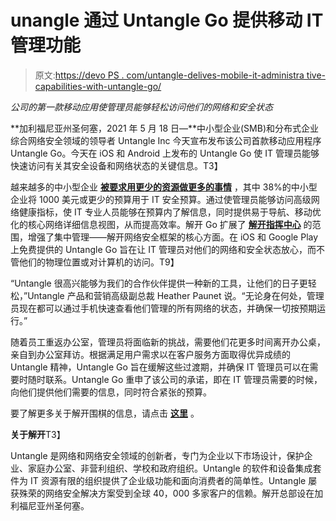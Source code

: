 # unangle 通过 Untangle Go 提供移动 IT 管理功能

> 原文:[https://devo PS . com/untangle-delives-mobile-it-administra tive-capabilities-with-untangle-go/](https://devops.com/untangle-delivers-mobile-it-administrative-capabilities-with-untangle-go/)

*公司的第一款移动应用使管理员能够轻松访问他们的网络和安全状态*

**加利福尼亚州圣何塞，2021 年 5 月 18 日—**中小型企业(SMB)和分布式企业综合网络安全领域的领导者 Untangle Inc 今天宣布发布该公司首款移动应用程序 Untangle Go。今天在 iOS 和 Android 上发布的 Untangle Go 使 IT 管理员能够快速访问有关其安全设备和网络状态的关键信息。T3】

 越来越多的中小型企业 [**被要求用更少的资源做更多的事情**](https://www.untangle.com/press-releases/survey-smbs-increasingly-have-to-do-more-with-less-when-it-comes-to-cybersecurity/) ，其中 38%的中小型企业将 1000 美元或更少的预算用于 IT 安全预算。通过使管理员能够访问高级网络健康指标，使 IT 专业人员能够在预算内了解信息，同时提供易于导航、移动优化的核心网络详细信息视图，从而提高效率。解开 Go 扩展了 [**解开指挥中心**](https://www.untangle.com/cloud/command-center/) 的范围，增强了集中管理——解开网络安全框架的核心方面。在 iOS 和 Google Play 上免费提供的 Untangle Go 旨在让 IT 管理员对他们的网络和安全状态放心，而不管他们的物理位置或对计算机的访问。T9】

“Untangle 很高兴能够为我们的合作伙伴提供一种新的工具，让他们的日子更轻松，”Untangle 产品和营销高级副总裁 Heather Paunet 说。“无论身在何处，管理员现在都可以通过手机快速查看他们管理的所有网络的状态，并确保一切按预期运行。”

随着员工重返办公室，管理员将面临新的挑战，需要他们花更多时间离开办公桌，亲自到办公室拜访。根据满足用户需求以在客户服务方面取得优异成绩的 Untangle 精神，Untangle Go 旨在缓解这些过渡期，并确保 IT 管理员可以在需要时随时联系。Untangle Go 重申了该公司的承诺，即在 IT 管理员需要的时候，向他们提供他们需要的信息，同时符合紧张的预算。

要了解更多关于解开围棋的信息，请点击 [**这里**](https://www.untangle.com/command-center/untangle-go) 。

**关于解开**T3】

Untangle 是网络和网络安全领域的创新者，专门为企业以下市场设计，保护企业、家庭办公室、非营利组织、学校和政府组织。Untangle 的软件和设备集成套件为 IT 资源有限的组织提供了企业级功能和面向消费者的简单性。Untangle 屡获殊荣的网络安全解决方案受到全球 40，000 多家客户的信赖。解开总部设在加利福尼亚州圣何塞。